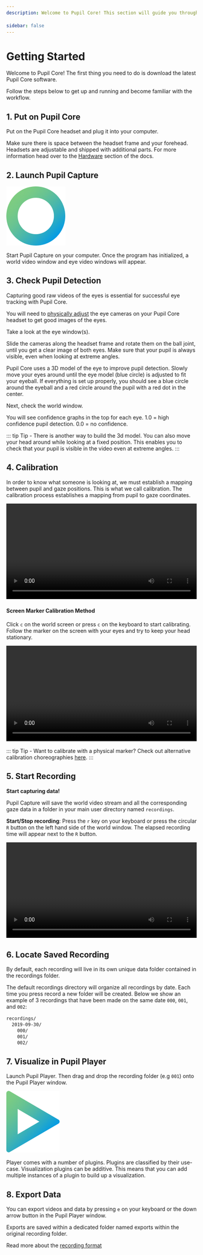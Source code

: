 ```yaml
---
description: Welcome to Pupil Core! This section will guide you through setup (software and hardware) in order for you to make your first recording with Pupil Core.

sidebar: false
---
```


<script setup>
import DownloadLinks from '@components/DownloadLinks.vue'
</script>

# Getting Started

Welcome to Pupil Core! The first thing you need to do is download the latest Pupil Core software.

<download-links
  src="https://api.github.com/repos/pupil-labs/pupil/releases/latest"
  text="Download Pupil Core Bundles"
  icon="./bundle-core.svg"
/>

Follow the steps below to get up and running and become familiar with the workflow.

## 1. Put on Pupil Core

Put on the Pupil Core headset and plug it into your computer.

Make sure there is space between the headset frame and your forehead. Headsets are adjustable and shipped with additional parts. For more information head over to the [Hardware](/hardware/ "Pupil Core hardware documentation") section of the docs.

## 2. Launch Pupil Capture

![Pupil Capture Icon](./pc.png)

Start Pupil Capture on your computer. Once the program has initialized, a world video window and eye video windows will appear.

## 3. Check Pupil Detection

Capturing good raw videos of the eyes is essential for successful eye tracking with Pupil Core.

You will need to [physically adjust](/hardware/#headset-adjustments "Pupil Core headset adjustments") the eye cameras on your Pupil Core headset to get good images of the eyes.

Take a look at the eye window(s).

Slide the cameras along the headset frame and rotate them on the ball joint, until you get a clear image of both eyes. Make sure that your pupil is always visible, even when looking at extreme angles.

<Youtube src="kjjPL7gLy7s"/>

Pupil Core uses a 3D model of the eye to improve pupil detection. Slowly move your eyes around until the eye model (blue circle) is adjusted to fit your eyeball. If everything is set up properly, you should see a blue circle around the eyeball and a red circle around the pupil with a red dot in the center.

<Youtube src="_1ZRgfLJ3hc"/>

Next, check the world window.

You will see confidence graphs in the top for each eye. 1.0 = high confidence pupil detection. 0.0 = no confidence.

::: tip
Tip - There is another way to build the 3d model. You can also move your head around while looking at a fixed position. This enables you to check that your pupil is visible in the video even at extreme angles.
:::

## 4. Calibration

In order to know what someone is looking at, we must establish a mapping between pupil and gaze positions. This is what we call calibration. The calibration process establishes a mapping from pupil to gaze coordinates.

<video width="100%" controls>
  <source src="./clb-hd.mp4" type="video/mp4">
</video>

#### Screen Marker Calibration Method

Click `c` on the world screen or press `c` on the keyboard to start calibrating.
Follow the marker on the screen with your eyes and try to keep your head stationary.

<video width="100%" controls>
  <source src="./clb-s.mp4" type="video/mp4">
</video>

::: tip
Tip - Want to calibrate with a physical marker? Check out alternative calibration choreographies <a href="https://docs.pupil-labs.com/core/software/pupil-capture/#calibration">here</a>.
:::

## 5. Start Recording

**Start capturing data!**

Pupil Capture will save the world video stream and all the corresponding gaze data in a folder in your main user directory named `recordings`.

**Start/Stop recording**: Press the `r` key on your keyboard or press the circular `R` button on the left hand side of the world window. The elapsed recording time will appear next to the `R` button.

<video width="100%" controls>
  <source src="./rec.mp4" type="video/mp4">
</video>

## 6. Locate Saved Recording

By default, each recording will live in its own unique data folder contained in the recordings folder.

The default recordings directory will organize all recordings by date. Each time you press record a new folder will be created. Below we show an example of 3 recordings that have been made on the same date `000`, `001`, and `002`:

```
recordings/
  2019-09-30/
    000/
    001/
    002/
```

## 7. Visualize in Pupil Player

Launch Pupil Player. Then drag and drop the recording folder (e.g `001`) onto the Pupil Player window.

![Pupil Player Icon](./pp.png)

Player comes with a number of plugins. Plugins are classified by their use-case. Visualization plugins can be additive. This means that you can add multiple instances of a plugin to build up a visualization.

## 8. Export Data

You can export videos and data by pressing `e` on your keyboard or the down arrow button in the Pupil Player window.

Exports are saved within a dedicated folder named exports within the original recording folder.

Read more about the [recording format](/software/recording-format/#pupil-core "Pupil Core recording format")
